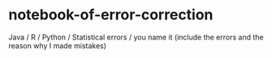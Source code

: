# notebook-of-error-correction
Java / R / Python / Statistical errors / you name it (include the errors and the reason why I made mistakes)
